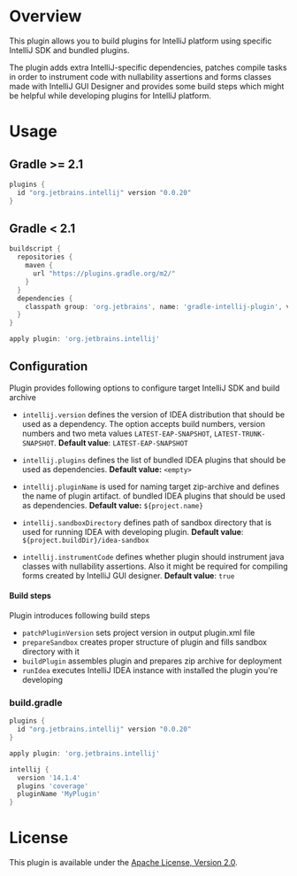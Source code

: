# Overview
This plugin allows you to build plugins for IntelliJ platform using specific IntelliJ SDK and bundled plugins.

The plugin adds extra IntelliJ-specific dependencies, patches compile tasks in order to instrument code with 
nullability assertions and forms classes made with IntelliJ GUI Designer and provides some build steps which might be
helpful while developing plugins for IntelliJ platform.

# Usage

## Gradle >= 2.1

```groovy
plugins {
  id "org.jetbrains.intellij" version "0.0.20"
}
```

## Gradle < 2.1

```groovy
buildscript {
  repositories {
    maven {
      url "https://plugins.gradle.org/m2/"
    }
  }
  dependencies {
    classpath group: 'org.jetbrains', name: 'gradle-intellij-plugin', version: '0.0.20'
  }
}

apply plugin: 'org.jetbrains.intellij'
```

## Configuration

Plugin provides following options to configure target IntelliJ SDK and build archive

- `intellij.version` defines the version of IDEA distribution that should be used as a dependency. 
The option accepts build numbers, version numbers and two meta values `LATEST-EAP-SNAPSHOT`, `LATEST-TRUNK-SNAPSHOT`. 
**Default value**: `LATEST-EAP-SNAPSHOT`

- `intellij.plugins` defines the list of bundled IDEA plugins that should be used as dependencies. 
**Default value:** `<empty>`

- `intellij.pluginName` is used for naming target zip-archive and defines the name of plugin artifact. 
of bundled IDEA plugins that should be used as dependencies.
**Default value:** `${project.name}`

- `intellij.sandboxDirectory` defines path of sandbox directory that is used for running IDEA with developing plugin.
**Default value**: `${project.buildDir}/idea-sandbox`

- `intellij.instrumentCode` defines whether plugin should instrument java classes with nullability assertions. 
Also it might be required for compiling forms created by IntelliJ GUI designer.
**Default value**: `true`

#### Build steps

Plugin introduces following build steps

- `patchPluginVersion` sets project version in output plugin.xml file
- `prepareSandbox` creates proper structure of plugin and fills sandbox directory with it
- `buildPlugin` assembles plugin and prepares zip archive for deployment
- `runIdea` executes IntelliJ IDEA instance with installed the plugin you're developing 

### build.gradle
```groovy
plugins {
  id "org.jetbrains.intellij" version "0.0.20"
}

apply plugin: 'org.jetbrains.intellij'

intellij {
  version '14.1.4'
  plugins 'coverage'
  pluginName 'MyPlugin' 
}

```

# License
This plugin is available under the [Apache License, Version 2.0](http://www.apache.org/licenses/LICENSE-2.0).
